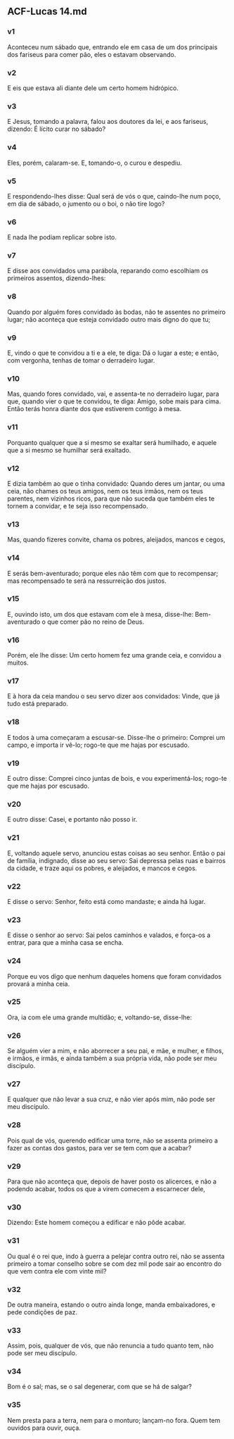 ## ACF-Lucas 14.md
### v1
 Aconteceu num sábado que, entrando ele em casa de um dos principais dos fariseus para comer pão, eles o estavam observando.
### v2
 E eis que estava ali diante dele um certo homem hidrópico.
### v3
 E Jesus, tomando a palavra, falou aos doutores da lei, e aos fariseus, dizendo: É lícito curar no sábado?
### v4
 Eles, porém, calaram-se. E, tomando-o, o curou e despediu.
### v5
 E respondendo-lhes disse: Qual será de vós o que, caindo-lhe num poço, em dia de sábado, o jumento ou o boi, o não tire logo?
### v6
 E nada lhe podiam replicar sobre isto.
### v7
 E disse aos convidados uma parábola, reparando como escolhiam os primeiros assentos, dizendo-lhes:
### v8
 Quando por alguém fores convidado às bodas, não te assentes no primeiro lugar; não aconteça que esteja convidado outro mais digno do que tu;
### v9
 E, vindo o que te convidou a ti e a ele, te diga: Dá o lugar a este; e então, com vergonha, tenhas de tomar o derradeiro lugar.
### v10
 Mas, quando fores convidado, vai, e assenta-te no derradeiro lugar, para que, quando vier o que te convidou, te diga: Amigo, sobe mais para cima. Então terás honra diante dos que estiverem contigo à mesa.
### v11
 Porquanto qualquer que a si mesmo se exaltar será humilhado, e aquele que a si mesmo se humilhar será exaltado.
### v12
 E dizia também ao que o tinha convidado: Quando deres um jantar, ou uma ceia, não chames os teus amigos, nem os teus irmãos, nem os teus parentes, nem vizinhos ricos, para que não suceda que também eles te tornem a convidar, e te seja isso recompensado.
### v13
 Mas, quando fizeres convite, chama os pobres, aleijados, mancos e cegos,
### v14
 E serás bem-aventurado; porque eles não têm com que to recompensar; mas recompensado te será na ressurreição dos justos.
### v15
 E, ouvindo isto, um dos que estavam com ele à mesa, disse-lhe: Bem-aventurado o que comer pão no reino de Deus.
### v16
 Porém, ele lhe disse: Um certo homem fez uma grande ceia, e convidou a muitos.
### v17
 E à hora da ceia mandou o seu servo dizer aos convidados: Vinde, que já tudo está preparado.
### v18
 E todos à uma começaram a escusar-se. Disse-lhe o primeiro: Comprei um campo, e importa ir vê-lo; rogo-te que me hajas por escusado.
### v19
 E outro disse: Comprei cinco juntas de bois, e vou experimentá-los; rogo-te que me hajas por escusado.
### v20
 E outro disse: Casei, e portanto não posso ir.
### v21
 E, voltando aquele servo, anunciou estas coisas ao seu senhor. Então o pai de família, indignado, disse ao seu servo: Sai depressa pelas ruas e bairros da cidade, e traze aqui os pobres, e aleijados, e mancos e cegos.
### v22
 E disse o servo: Senhor, feito está como mandaste; e ainda há lugar.
### v23
 E disse o senhor ao servo: Sai pelos caminhos e valados, e força-os a entrar, para que a minha casa se encha.
### v24
 Porque eu vos digo que nenhum daqueles homens que foram convidados provará a minha ceia.
### v25
 Ora, ia com ele uma grande multidão; e, voltando-se, disse-lhe:
### v26
 Se alguém vier a mim, e não aborrecer a seu pai, e mãe, e mulher, e filhos, e irmãos, e irmãs, e ainda também a sua própria vida, não pode ser meu discípulo.
### v27
 E qualquer que não levar a sua cruz, e não vier após mim, não pode ser meu discípulo.
### v28
 Pois qual de vós, querendo edificar uma torre, não se assenta primeiro a fazer as contas dos gastos, para ver se tem com que a acabar?
### v29
 Para que não aconteça que, depois de haver posto os alicerces, e não a podendo acabar, todos os que a virem comecem a escarnecer dele,
### v30
 Dizendo: Este homem começou a edificar e não pôde acabar.
### v31
 Ou qual é o rei que, indo à guerra a pelejar contra outro rei, não se assenta primeiro a tomar conselho sobre se com dez mil pode sair ao encontro do que vem contra ele com vinte mil?
### v32
 De outra maneira, estando o outro ainda longe, manda embaixadores, e pede condições de paz.
### v33
 Assim, pois, qualquer de vós, que não renuncia a tudo quanto tem, não pode ser meu discípulo.
### v34
 Bom é o sal; mas, se o sal degenerar, com que se há de salgar?
### v35
 Nem presta para a terra, nem para o monturo; lançam-no fora. Quem tem ouvidos para ouvir, ouça.
